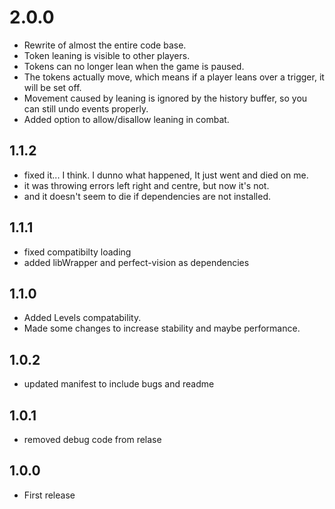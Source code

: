 # 2.0.0
- Rewrite of almost the entire code base.
- Token leaning is visible to other players.
- Tokens can no longer lean when the game is paused.
- The tokens actually move, which means if a player leans over a trigger, it will be set off.
- Movement caused by leaning is ignored by the history buffer, so you can still undo events properly.
- Added option to allow/disallow leaning in combat.

## 1.1.2
- fixed it... I think. I dunno what happened, It just went and died on me.
- it was throwing errors left right and centre, but now it's not.
- and it doesn't seem to die if dependencies are not installed.

## 1.1.1
- fixed compatibilty loading
- added libWrapper and perfect-vision as dependencies

## 1.1.0
- Added Levels compatability.
- Made some changes to increase stability and maybe performance.

## 1.0.2
- updated manifest to include bugs and readme

## 1.0.1
- removed debug code from relase

## 1.0.0
- First release